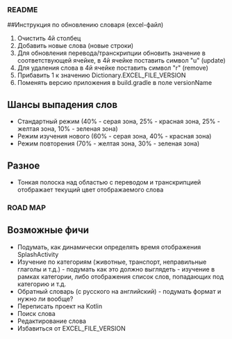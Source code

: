 ### README

##Инструкция по обновлению словаря (excel-файл)
1) Очистить 4й столбец
2) Добавить новые слова (новые строки)
3) Для обновления перевода/транскрипции обновить значение в соответствующей ячейке, в 4й ячейке поставить символ "u" (update)
4) Для удаления слова в 4й ячейке поставить символ "r" (remove)
5) Прибавить 1 к значению Dictionary.EXCEL_FILE_VERSION
6) Поменять версию приложения в build.gradle в поле versionName

## Шансы выпадения слов
- Стандартный режим (40% - серая зона, 25% - красная зона, 25% - желтая зона, 10% - зеленая зона)
- Режим изучения нового (60% - серая зона, 40% - красная зона)
- Режим повторения (70% - желтая зона, 30% - зеленая зона)

## Разное
- Тонкая полоска над областью с переводом и транскрипцией отображает текущий цвет отображаемого слова

### ROAD MAP  

## Возможные фичи
- Подумать, как динамически определять время отображения SplashActivity
- Изучение по категориям (животные, транспорт, неправильные глаголы и т.д.) - подумать как это должно выглядеть -
        изучение в рамках категории, либо отображения список слов, попадающих под категорию и т.д.
- Обратный словарь (с русского на английский) - подумать формат и нужно ли вообще?
- Переписать проект на Kotlin
- Поиск слова
- Редактирование слова
- Избавиться от EXCEL_FILE_VERSION